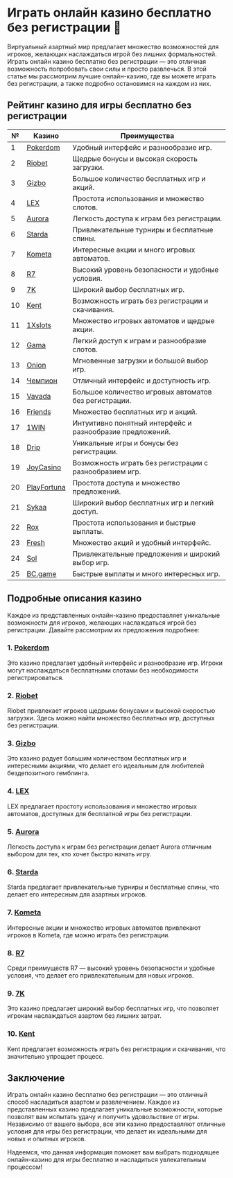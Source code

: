 # Играть онлайн казино бесплатно без регистрации 🎲

Виртуальный азартный мир предлагает множество возможностей для игроков, желающих наслаждаться игрой без лишних формальностей. Играть онлайн казино бесплатно без регистрации — это отличная возможность попробовать свои силы и просто развлечься. В этой статье мы рассмотрим лучшие онлайн-казино, где вы можете играть без регистрации, а также подробно остановимся на каждом из них.

## Рейтинг казино для игры бесплатно без регистрации

| №  | Казино        | Преимущества                                                |
|----|---------------|------------------------------------------------------------|
| 1  | [Pokerdom](https://brandplay.link/4k77v2yx)  | Удобный интерфейс и разнообразие игр.                     |
| 2  | [Riobet](https://brandplay.link/7xBLTPyj)     | Щедрые бонусы и высокая скорость загрузки.                |
| 3  | [Gizbo](https://brandplay.link/bprXw4YV)      | Большое количество бесплатных игр и акций.                |
| 4  | [LEX](https://brandplay.link/zW4hdDFV)        | Простота использования и множество слотов.                |
| 5  | [Aurora](https://10trafic-stat2.com/click/668546556bcc6313411604bd/6766/13032/subaccount) | Легкость доступа к играм без регистрации.                 |
| 6  | [Starda](https://brandplay.link/fB7xwRFL)     | Привлекательные турниры и бесплатные спины.               |
| 7  | [Kometa](https://brandplay.link/8ZymQJV8)      | Интересные акции и много игровых автоматов.               |
| 8  | [R7](https://brandplay.link/bMd3Yjsw)          | Высокий уровень безопасности и удобные условия.           |
| 9  | [7K](https://brandplay.link/BvQyFShp)          | Широкий выбор бесплатных игр.                            |
| 10 | [Kent](https://brandplay.link/Fv2WP3js)        | Возможность играть без регистрации и скачивания.          |
| 11 | [1Xslots](https://brandplay.link/hSB1khtr)     | Множество игровых автоматов и щедрые акции.               |
| 12 | [Gama](https://brandplay.link/j6NMKsDz)        | Легкий доступ к играм и разнообразие слотов.              |
| 13 | [Onion](https://brandplay.link/zBGRVpQ9)       | Мгновенные загрузки и большой выбор игр.                 |
| 14 | [Чемпион](https://temon-gter.cfd/go/lRq?p80412p304504pcc44t17455) | Отличный интерфейс и доступность игр.                    |
| 15 | [Vavada](https://vavadapartner.pro/?promo=ea5c9275-6854-4505-94fc-95ab18221945-linkb2) | Большое количество игровых автоматов без регистрации.      |
| 16 | [Friends](https://gofriends.vc/linkb2)         | Множество бесплатных игр и акций.                        |
| 17 | [1WIN](https://brandplay.link/smXVpBbG)        | Интуитивно понятный интерфейс и разнообразие предложений. |
| 18 | [Drip](https://drp-ircp01.com/c07e6a3db)       | Уникальные игры и бонусы без регистрации.                 |
| 19 | [JoyCasino](https://rpc30.call2me.pro/?/ru/registration?apkpop=0&partner=p24970p3291217pc98f) | Возможность играть без регистрации с разнообразием игр.   |
| 20 | [PlayFortuna](https://fortunapromo.net/alt/playfortuna/registration?0dc4a9362a71feb7e3f165fb8e766f70) | Простота доступа и множество предложений.                 |
| 21 | [Sykaa](https://s-two-way.com/?source=linkb2&pid=30697) | Широкий выбор бесплатных игр и легкий доступ.             |
| 22 | [Rox](https://rox-pvwfpjgcxe.com/cb1ee18a5)     | Простота использования и быстрые выплаты.                  |
| 23 | [Fresh](https://fresh-eumwkxwao.com/c3f7b485d)  | Множество акций и удобный интерфейс.                      |
| 24 | [Sol](https://sol-mmtdzfbaco.com/cb2415bca)     | Привлекательные предложения и широкий выбор игр.          |
| 25 | [BC.game](https://partnerbcgame.com/dcc53d441)  | Быстрые выплаты и много интересных игр.                  |

## Подробные описания казино

Каждое из представленных онлайн-казино предоставляет уникальные возможности для игроков, желающих наслаждаться игрой без регистрации. Давайте рассмотрим их предложения подробнее:

### 1. [Pokerdom](https://brandplay.link/4k77v2yx)
Это казино предлагает удобный интерфейс и разнообразие игр. Игроки могут наслаждаться бесплатными слотами без необходимости регистрироваться.

### 2. [Riobet](https://brandplay.link/7xBLTPyj)
Riobet привлекает игроков щедрыми бонусами и высокой скоростью загрузки. Здесь можно найти множество бесплатных игр, доступных без регистрации.

### 3. [Gizbo](https://brandplay.link/bprXw4YV)
Это казино радует большим количеством бесплатных игр и интересными акциями, что делает его идеальным для любителей бездепозитного гемблинга.

### 4. [LEX](https://brandplay.link/zW4hdDFV)
LEX предлагает простоту использования и множество игровых автоматов, доступных для бесплатной игры без регистрации.

### 5. [Aurora](https://10trafic-stat2.com/click/668546556bcc6313411604bd/6766/13032/subaccount)
Легкость доступа к играм без регистрации делает Aurora отличным выбором для тех, кто хочет быстро начать игру.

### 6. [Starda](https://brandplay.link/fB7xwRFL)
Starda предлагает привлекательные турниры и бесплатные спины, что делает его интересным для азартных игроков.

### 7. [Kometa](https://brandplay.link/8ZymQJV8)
Интересные акции и множество игровых автоматов привлекают игроков в Kometa, где можно играть без регистрации.

### 8. [R7](https://brandplay.link/bMd3Yjsw)
Среди преимуществ R7 — высокий уровень безопасности и удобные условия, что делает его привлекательным для новых игроков.

### 9. [7K](https://brandplay.link/BvQyFShp)
Это казино предлагает широкий выбор бесплатных игр, что позволяет игрокам наслаждаться азартом без лишних затрат.

### 10. [Kent](https://brandplay.link/Fv2WP3js)
Kent предлагает возможность играть без регистрации и скачивания, что значительно упрощает процесс.

## Заключение

Играть онлайн казино бесплатно без регистрации — это отличный способ насладиться азартом и развлечением. Каждое из представленных казино предлагает уникальные возможности, которые позволят вам испытать удачу и получить удовольствие от игры. Независимо от вашего выбора, все эти казино предоставляют отличные условия для игры без регистрации, что делает их идеальными для новых и опытных игроков.

Надеемся, что данная информация поможет вам выбрать подходящее онлайн-казино для игры бесплатно и насладиться увлекательным процессом!
